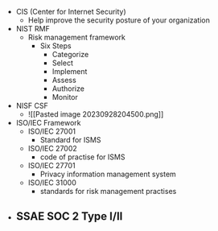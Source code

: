 - CIS (Center for Internet Security)
	- Help improve the security posture of your organization
- NIST RMF
	- Risk management framework
		- Six Steps
			- Categorize
			- Select
			- Implement
			- Assess
			- Authorize
			- Monitor
- NISF CSF
	- ![[Pasted image 20230928204500.png]]
- ISO/IEC Framework
	- ISO/IEC 27001
		- Standard for ISMS
	- ISO/IEC 27002
		- code of practise for ISMS
	- ISO/IEC 27701
		- Privacy information management system
	- ISO/IEC 31000
		- standards for risk management practises
- SSAE SOC 2 Type I/II
	- 